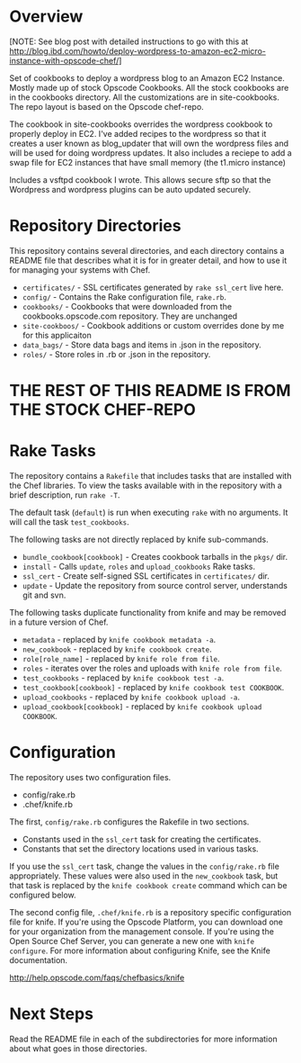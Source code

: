 Overview
========

[NOTE: See blog post with detailed instructions to go with this at 
http://blog.ibd.com/howto/deploy-wordpress-to-amazon-ec2-micro-instance-with-opscode-chef/]

Set of cookbooks to deploy a wordpress blog to an Amazon EC2 Instance. Mostly made up of stock Opscode Cookbooks.  All the stock cookbooks are in the cookbooks directory. All the customizations are in site-cookbooks. The repo layout is based on the Opscode chef-repo.

The cookbook in site-cookbooks overrides the wordpress cookbook to properly deploy in EC2. I've added recipes to the wordpress so that it creates a user known as blog_updater that will own the wordpress files and will be used for doing wordpress updates. It also includes a reciepe to add a swap file for EC2 instances that have small memory (the t1.micro instance)

Includes a vsftpd cookbook I wrote. This allows secure sftp so that the Wordpress and wordpress plugins can be auto updated securely.


Repository Directories
======================

This repository contains several directories, and each directory contains a README file that describes what it is for in greater detail, and how to use it for managing your systems with Chef.

* `certificates/` - SSL certificates generated by `rake ssl_cert` live here.
* `config/` - Contains the Rake configuration file, `rake.rb`.
* `cookbooks/` - Cookbooks that were downloaded from the cookbooks.opscode.com repository. They are unchanged
* `site-cookboos/` - Cookbook additions or custom overrides done by me for this applicaiton
* `data_bags/` - Store data bags and items in .json in the repository.
* `roles/` - Store roles in .rb or .json in the repository.

THE REST OF THIS README IS FROM THE STOCK CHEF-REPO
====================================================

Rake Tasks
==========

The repository contains a `Rakefile` that includes tasks that are installed with the Chef libraries. To view the tasks available with in the repository with a brief description, run `rake -T`.

The default task (`default`) is run when executing `rake` with no arguments. It will call the task `test_cookbooks`.

The following tasks are not directly replaced by knife sub-commands.

* `bundle_cookbook[cookbook]` - Creates cookbook tarballs in the `pkgs/` dir.
* `install` - Calls `update`, `roles` and `upload_cookbooks` Rake tasks.
* `ssl_cert` - Create self-signed SSL certificates in `certificates/` dir.
* `update` - Update the repository from source control server, understands git and svn.

The following tasks duplicate functionality from knife and may be removed in a future version of Chef.

* `metadata` - replaced by `knife cookbook metadata -a`.
* `new_cookbook` - replaced by `knife cookbook create`.
* `role[role_name]` - replaced by `knife role from file`.
* `roles` - iterates over the roles and uploads with `knife role from file`.
* `test_cookbooks` - replaced by `knife cookbook test -a`.
* `test_cookbook[cookbook]` - replaced by `knife cookbook test COOKBOOK`.
* `upload_cookbooks` - replaced by `knife cookbook upload -a`.
* `upload_cookbook[cookbook]` - replaced by `knife cookbook upload COOKBOOK`.

Configuration
=============

The repository uses two configuration files.

* config/rake.rb
* .chef/knife.rb

The first, `config/rake.rb` configures the Rakefile in two sections.

* Constants used in the `ssl_cert` task for creating the certificates.
* Constants that set the directory locations used in various tasks.

If you use the `ssl_cert` task, change the values in the `config/rake.rb` file appropriately. These values were also used in the `new_cookbook` task, but that task is replaced by the `knife cookbook create` command which can be configured below.

The second config file, `.chef/knife.rb` is a repository specific configuration file for knife. If you're using the Opscode Platform, you can download one for your organization from the management console. If you're using the Open Source Chef Server, you can generate a new one with `knife configure`. For more information about configuring Knife, see the Knife documentation.

http://help.opscode.com/faqs/chefbasics/knife

Next Steps
==========

Read the README file in each of the subdirectories for more information about what goes in those directories.
